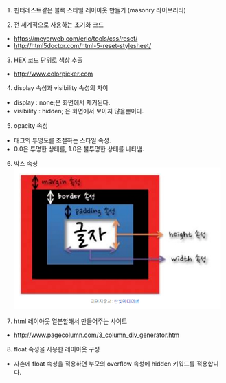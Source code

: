 1. 핀터레스트같은 블록 스타일 레이아웃 만들기 (masonry 라이브러리)

2. 전 세계적으로 사용하는 초기화 코드
- https://meyerweb.com/eric/tools/css/reset/
- http://html5doctor.com/html-5-reset-stylesheet/

3. HEX 코드 단위로 색상 추출
- http://www.colorpicker.com

4. display 속성과 visibility 속성의 차이
- display : none;은 화면에서 제거된다.
- visibility : hidden; 은 화면에서 보이지 않을뿐이다.

5. opacity 속성
- 태그의 투명도를 조절하는 스타일 속성.
- 0.0은 투명한 상태를, 1.0은 불투명한 상태를 나타냄.

6. 박스 속성
![CSS 박스 모델 속성](/images/css_box_model_property.PNG)

7. html 레이아웃 열분할해서 만들어주는 사이트
- http://www.pagecolumn.com/3_column_div_generator.htm

8. float 속성을 사용한 레이아웃 구성
- 자손에 float 속성을 적용하면 부모의 overflow 속성에 hidden 키워드를 적용합니다.

